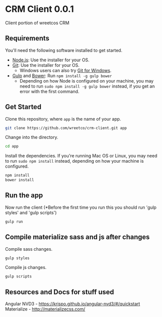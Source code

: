 # CRM Client 0.0.1

Client portion of wreetcos CRM

## Requirements

You'll need the following software installed to get started.

  - [Node.js](http://nodejs.org): Use the installer for your OS.
  - [Git](http://git-scm.com/downloads): Use the installer for your OS.
    - Windows users can also try [Git for Windows](http://git-for-windows.github.io/).
  - [Gulp](http://gulpjs.com/) and [Bower](http://bower.io): Run `npm install -g gulp bower`
    - Depending on how Node is configured on your machine, you may need to run `sudo npm install -g gulp bower` instead, if you get an error with the 
first command.

## Get Started

Clone this repository, where `app` is the name of your app.

```bash
git clone https://github.com/wreetco/crm-client.git app
```

Change into the directory.

```bash
cd app
```

Install the dependencies. If you're running Mac OS or Linux, you may need to run `sudo npm install` instead, depending on how your machine is 
configured.

```bash
npm install
bower install
```

## Run the app

Now run the client (*Before the first time you run this you should run 'gulp styles' and 'gulp scripts')

```bash
gulp run
```

## Compile materialize sass and js after changes

Compile sass changes.

```bash
gulp styles
```

Compile js changes.

```bash
gulp scripts
```

## Resources and Docs for stuff used

Angular NVD3 - https://krispo.github.io/angular-nvd3/#/quickstart
Materialize - http://materializecss.com/

